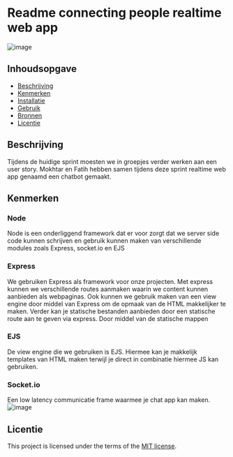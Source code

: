 # Readme connecting people realtime web app
![image](https://github.com/MokhtarAkle/connecting-people-realtime-web-app/assets/112856020/449eb195-2ac2-4ef8-9b3a-34e7d7de26d9)


## Inhoudsopgave

  * [Beschrijving](#beschrijving)
  * [Kenmerken](#kenmerken)
  * [Installatie](#installatie)
  * [Gebruik](#gebruik)
  * [Bronnen](#bronnen)
  * [Licentie](#licentie)


## Beschrijving
Tijdens de huidige sprint moesten we in groepjes verder werken aan een user story. Mokhtar en Fatih hebben samen tijdens deze sprint realtime web app genaamd een chatbot gemaakt.

## Kenmerken
### Node
Node is een onderliggend framework dat er voor zorgt dat we server side code kunnen schrijven en gebruik kunnen maken van verschillende modules zoals Express, socket.io en EJS

### Express
We gebruiken Express als framework voor onze projecten. Met express kunnen we verschillende routes aanmaken waarin we content kunnen aanbieden als webpaginas. Ook kunnen we gebruik maken van een view engine door middel van Express om de opmaak van de HTML makkelijker te maken. Verder kan je statische bestanden aanbieden door een statische route aan te geven via express. Door middel van de statische mappen

### EJS
De view engine die we gebruiken is EJS. Hiermee kan je makkelijk templates van HTML maken terwijl je direct in combinatie hiermee JS kan gebruiken.

### Socket.io
Een low latency communicatie frame waarmee je chat app kan maken.
![image](https://github.com/MokhtarAkle/performance-matters-optimized-website/assets/112856020/6098d815-a7d0-4939-9945-6e76e2030dc8)


## Licentie

This project is licensed under the terms of the [MIT license](./LICENSE).
